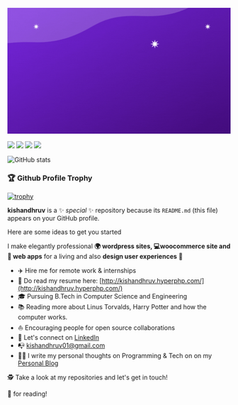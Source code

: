 ![kishan-readme](https://github.com/Kishandhruv/kishandhruv/blob/main/Kishandeveloper.gif)

<a href="mailto:kishandhruv01@gmail.com"><img src="https://img.shields.io/badge/Gmail-D14836?style=for-the-badge&logo=gmail&logoColor=white" height=30></a>
<a href="https://www.twitter.com/Kishandhruv01"><img src="https://img.shields.io/badge/Twitter-1DA1F2?style=for-the-badge&logo=twitter&logoColor=white" height=30></a>
 <a href="https://www.linkedin.com/in/kishandhruv/"><img src="https://img.shields.io/badge/LinkedIn-0077B5?style=for-the-badge&logo=linkedin&logoColor=white" height=30></a>
 <a href="https://instagram.com/aka.kishann"><img src="https://img.shields.io/badge/Instagram-c90076?style=for-the-badge&logo=linkedin&logoColor=white" height=30></a> 

![GitHub stats](https://github-readme-stats.vercel.app/api?username=kishandhruv&show_icons=true&theme=tokyonight)

### 🏆 Github Profile Trophy

[![trophy](https://github-profile-trophy.vercel.app/?username=kishandhruv&theme=monokai&margin-w=15&margin-h=15&&no-frame=true&row=1)](https://github.com/ryo-ma/github-profile-trophy)


**kishandhruv** is a ✨ _special_ ✨ repository because its `README.md` (this file) appears on your GitHub profile.

Here are some ideas to get you started 

I make elegantly professional **🌍 wordpress sites, 💻woocommerce site and 📱 web apps** for a living and also **design user experiences** 🎨

- ✈️ Hire me for remote work & internships
- 💼 Do read my resume here: [http://kishandhruv.hyperphp.com/](http://kishandhruv.hyperphp.com/)
- 🎓 Pursuing B.Tech in Computer Science and Engineering
- 📚 Reading more about Linus Torvalds, Harry Potter and how the computer works.
- ⛵ Encouraging people for open source collaborations
- 🎉 Let's connect on [LinkedIn](https://linkedin.com/in/kishandhruv)
- 📭 kishandhruv01@gmail.com
- ✍🏻 I write my personal thoughts on Programming & Tech on on my [Personal Blog](http://kishandhruv.hyperphp.com/)

🕵 Take a look at my repositories and let's get in touch!

🙏 for reading!
